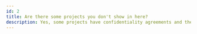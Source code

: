 ```yaml
---
id: 2
title: Are there some projects you don't show in here?
description: Yes, some projects have confidentiality agreements and therefore are not allowed to be shown publicly. There are others that are still under development.
---
```

